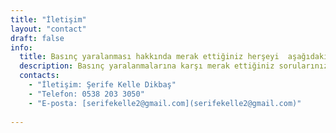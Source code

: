 ```yaml
---
title: "İletişim"
layout: "contact"
draft: false
info: 
  title: Basınç yaralanması hakkında merak ettiğiniz herşeyi  aşağıdaki iletişim bilgilerini kullanarak sorabilirsiniz..
  description: Basınç yaralanmalarına karşı merak ettiğiniz sorularınızı bize iletebilirsiniz.
  contacts: 
    - "İletişim: Şerife Kelle Dikbaş"
    - "Telefon: 0538 203 3050"
    - "E-posta: [serifekelle2@gmail.com](serifekelle2@gmail.com)"
    
---
```

